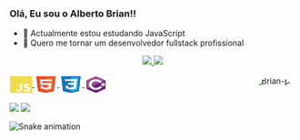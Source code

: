 ### Olá, Eu sou o Alberto Brian!!

- 🔭 Actualmente estou estudando JavaScript
- 🌱 Quero me tornar um desenvolvedor fullstack profissional
<!--- 👯 I’m looking to collaborate on ...-->

<div align="center">
  <a href="https://github.com/Alberto-Brian">
  <img height="150em" src="https://github-readme-stats.vercel.app/api?username=Alberto-Brian&show_icons=true&theme=dracula&include_all_commits=true&count_private=true"/>
  <img height="150em" src="https://github-readme-stats.vercel.app/api/top-langs/?username=Alberto-Brian&layout=compact&langs_count=7&theme=dracula"/>
</div>

<div style="display: inline_block"><br>
  <img align="center" alt="Brian-Js" height="30" width="40" src="https://raw.githubusercontent.com/devicons/devicon/master/icons/javascript/javascript-plain.svg">
  <img align="center" alt="Brian-HTML" height="30" width="40" src="https://raw.githubusercontent.com/devicons/devicon/master/icons/html5/html5-original.svg">
  <img align="center" alt="Brian-CSS" height="30" width="40" src="https://raw.githubusercontent.com/devicons/devicon/master/icons/css3/css3-original.svg">
   <img align="center" alt="Brian-Csharp" height="30" width="40" src="https://raw.githubusercontent.com/devicons/devicon/master/icons/csharp/csharp-original.svg">
  <img align="right" alt="Brian-pic" height="150" style="border-radius:50px;"
  src="https://media.discordapp.net/attachments/639956127056134178/890373478988013628/Publicacoes_Instagram1.png?width=676&height=676">
</div>
<br>
<div> 
  <a href = "mailto:albertobrian10@gmail.com"><img src="https://img.shields.io/badge/-Gmail-%23333?style=for-the-badge&logo=gmail&logoColor=white" target="_blank"></a>
  <a href="https://www.linkedin.com/in/alberto-brian-8185ba227/" target="_blank"><img src="https://img.shields.io/badge/-LinkedIn-%230077B5?style=for-the-badge&logo=linkedin&logoColor=white" target="_blank"></a> 
 
  ![Snake animation](https://github.com/aaa/rafaballerini/blob/output/github-contribution-grid-snake.svg)
 
</div>
